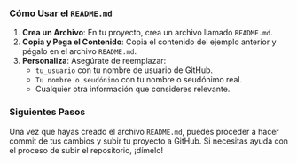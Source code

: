 
### Cómo Usar el `README.md`

1. **Crea un Archivo**: En tu proyecto, crea un archivo llamado `README.md`.
2. **Copia y Pega el Contenido**: Copia el contenido del ejemplo anterior y pégalo en el archivo `README.md`.
3. **Personaliza**: Asegúrate de reemplazar:
   - `tu_usuario` con tu nombre de usuario de GitHub.
   - `Tu nombre o seudónimo` con tu nombre o seudónimo real.
   - Cualquier otra información que consideres relevante.

### Siguientes Pasos

Una vez que hayas creado el archivo `README.md`, puedes proceder a hacer commit de tus cambios y subir tu proyecto a GitHub. Si necesitas ayuda con el proceso de subir el repositorio, ¡dímelo!
